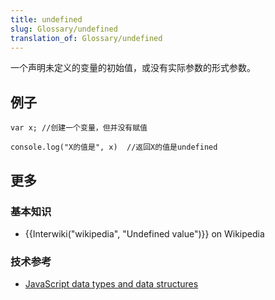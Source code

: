 ```yaml
---
title: undefined
slug: Glossary/undefined
translation_of: Glossary/undefined
---
```

一个声明未定义的变量的初始值，或没有实际参数的形式参数。

## 例子

    var x; //创建一个变量，但并没有赋值

    console.log("X的值是", x)  //返回X的值是undefined

## 更多

### 基本知识

- {{Interwiki("wikipedia", "Undefined value")}} on Wikipedia

### 技术参考

- [JavaScript data types and data structures](/zh-CN/docs/Web/JavaScript/Data_structures)
